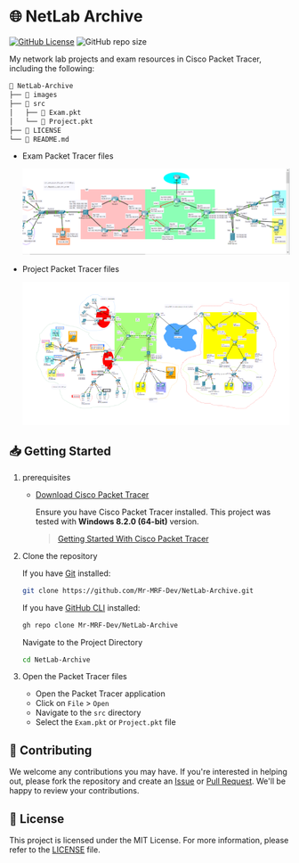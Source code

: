 # 🌐 NetLab Archive

[![GitHub License](https://img.shields.io/github/license/mr-mrf-dev/NetLab-Archive)](/LICENSE)
![GitHub repo size](https://img.shields.io/github/repo-size/mr-mrf-dev/NetLab-Archive)

My network lab projects and exam resources in Cisco Packet Tracer, including the following:

```text
📂 NetLab-Archive
├── 📁 images
├── 📁 src
│   ├── 📄 Exam.pkt
│   └── 📄 Project.pkt
├── 📄 LICENSE
└── 📄 README.md
```

- Exam Packet Tracer files

    ![Exam ScreenShot](/images/ExamScreenshot.png)

- Project Packet Tracer files

    ![Project ScreenShot](/images/ProjectScreenshot.png)

## 📥 Getting Started

1. prerequisites

    - [Download Cisco Packet Tracer](https://www.netacad.com/resources/lab-downloads?courseLang=en-US#:~:text=Learning%20Resources-,Cisco%20Packet%20Tracer,-Cisco%20Packet%20Tracer)
  
        Ensure you have Cisco Packet Tracer installed. This project was tested with **Windows 8.2.0 (64-bit)** version.

        > [Getting Started With Cisco Packet Tracer](https://www.netacad.com/courses/getting-started-cisco-packet-tracer?courseLang=en-US)  

2. Clone the repository

   If you have [Git](https://git-scm.com/) installed:

   ```bash
   git clone https://github.com/Mr-MRF-Dev/NetLab-Archive.git
   ```

   If you have [GitHub CLI](https://cli.github.com/) installed:

   ```bash
   gh repo clone Mr-MRF-Dev/NetLab-Archive
   ```

   Navigate to the Project Directory

   ```bash
   cd NetLab-Archive
   ```

3. Open the Packet Tracer files

   - Open the Packet Tracer application
   - Click on `File` > `Open`
   - Navigate to the `src` directory
   - Select the `Exam.pkt` or `Project.pkt` file

## 🤝 Contributing

We welcome any contributions you may have. If you're interested in helping out, please fork the repository and create an [Issue](https://github.com/Mr-MRF-Dev/NetLab-Archive/issues) or [Pull Request](https://github.com/Mr-MRF-Dev/NetLab-Archive/pulls). We'll be happy to review your contributions.

## 📝 License

This project is licensed under the MIT License. For more information, please refer to the [LICENSE](/LICENSE) file.
